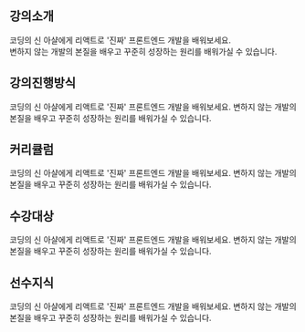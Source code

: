 
## 강의소개

코딩의 신 아샬에게 리액트로 '진짜' 프론트엔드 개발을 배워보세요.  
변하지 않는 개발의 본질을 배우고 꾸준히 성장하는 원리를 배워가실 수 있습니다.

## 강의진행방식

코딩의 신 아샬에게 리액트로 '진짜' 프론트엔드 개발을 배워보세요. 변하지 않는 개발의 본질을 배우고 꾸준히 성장하는 원리를 배워가실 수 있습니다.

## 커리큘럼

코딩의 신 아샬에게 리액트로 '진짜' 프론트엔드 개발을 배워보세요. 변하지 않는 개발의 본질을 배우고 꾸준히 성장하는 원리를 배워가실 수 있습니다.

## 수강대상

코딩의 신 아샬에게 리액트로 '진짜' 프론트엔드 개발을 배워보세요. 변하지 않는 개발의 본질을 배우고 꾸준히 성장하는 원리를 배워가실 수 있습니다.

## 선수지식

코딩의 신 아샬에게 리액트로 '진짜' 프론트엔드 개발을 배워보세요. 변하지 않는 개발의 본질을 배우고 꾸준히 성장하는 원리를 배워가실 수 있습니다.
